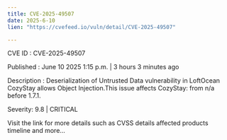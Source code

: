 ```yaml
---
title: CVE-2025-49507
date: 2025-6-10
lien: "https://cvefeed.io/vuln/detail/CVE-2025-49507"

---
```


CVE ID : CVE-2025-49507

Published :  June 10
2025
1:15 p.m. | 3 hours
3 minutes ago

Description : Deserialization of Untrusted Data vulnerability in LoftOcean CozyStay allows Object Injection.This issue affects CozyStay: from n/a before 1.7.1.

Severity: 9.8 | CRITICAL

Visit the link for more details
such as CVSS details
affected products
timeline
and more...
